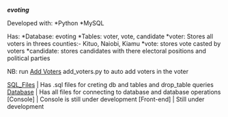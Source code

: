***evoting***

Developed with:
*Python
*MySQL

Has:
*Database: evoting
*Tables: voter, vote, candidate
*voter: Stores all voters in threes counties:- Kituo, Naiobi, Kiamu
*vote: stores vote casted by voters
*candidate: stores candidates with there electoral positions and political parties

NB: run [Add Voters](./Database/add_voters.py) add_voters.py to auto add voters in the voter

[SQL_Files](./SQL_Files/) | Has .sql files for creting db and tables and drop_table queries
[Database](./Database/) | Has all files for connecting to database and database operations
[Console] | Console is still under development
[Front-end] | Still under development
